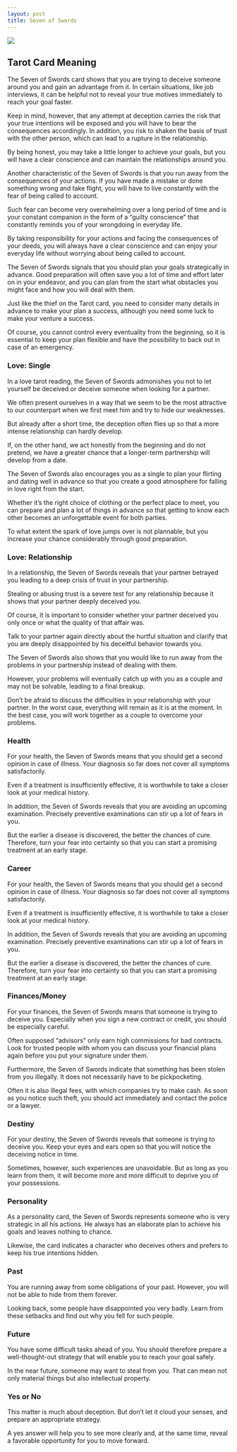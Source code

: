 ```yaml
---
layout: post
title: Seven of Swords
---
```


![](../images/Seven-of-Swords-Tarot-Card-Meaning-732x1024.webp)

## Tarot Card Meaning
The Seven of Swords card shows that you are trying to deceive someone around you and gain an advantage from it. In certain situations, like job interviews, it can be helpful not to reveal your true motives immediately to reach your goal faster.

Keep in mind, however, that any attempt at deception carries the risk that your true intentions will be exposed and you will have to bear the consequences accordingly. In addition, you risk to shaken the basis of trust with the other person, which can lead to a rupture in the relationship.

By being honest, you may take a little longer to achieve your goals, but you will have a clear conscience and can maintain the relationships around you.

Another characteristic of the Seven of Swords is that you run away from the consequences of your actions. If you have made a mistake or done something wrong and take flight, you will have to live constantly with the fear of being called to account.

Such fear can become very overwhelming over a long period of time and is your constant companion in the form of a “guilty conscience” that constantly reminds you of your wrongdoing in everyday life.

By taking responsibility for your actions and facing the consequences of your deeds, you will always have a clear conscience and can enjoy your everyday life without worrying about being called to account.

The Seven of Swords signals that you should plan your goals strategically in advance. Good preparation will often save you a lot of time and effort later on in your endeavor, and you can plan from the start what obstacles you might face and how you will deal with them.

Just like the thief on the Tarot card, you need to consider many details in advance to make your plan a success, although you need some luck to make your venture a success.

Of course, you cannot control every eventuality from the beginning, so it is essential to keep your plan flexible and have the possibility to back out in case of an emergency.


### Love: Single
In a love tarot reading, the Seven of Swords admonishes you not to let yourself be deceived or deceive someone when looking for a partner.

We often present ourselves in a way that we seem to be the most attractive to our counterpart when we first meet him and try to hide our weaknesses.

But already after a short time, the deception often flies up so that a more intense relationship can hardly develop.

If, on the other hand, we act honestly from the beginning and do not pretend, we have a greater chance that a longer-term partnership will develop from a date.

The Seven of Swords also encourages you as a single to plan your flirting and dating well in advance so that you create a good atmosphere for falling in love right from the start.

Whether it’s the right choice of clothing or the perfect place to meet, you can prepare and plan a lot of things in advance so that getting to know each other becomes an unforgettable event for both parties.

To what extent the spark of love jumps over is not plannable, but you increase your chance considerably through good preparation.

### Love: Relationship
In a relationship, the Seven of Swords reveals that your partner betrayed you leading to a deep crisis of trust in your partnership.

Stealing or abusing trust is a severe test for any relationship because it shows that your partner deeply deceived you.

Of course, it is important to consider whether your partner deceived you only once or what the quality of that affair was.

Talk to your partner again directly about the hurtful situation and clarify that you are deeply disappointed by his deceitful behavior towards you.

The Seven of Swords also shows that you would like to run away from the problems in your partnership instead of dealing with them.

However, your problems will eventually catch up with you as a couple and may not be solvable, leading to a final breakup.

Don’t be afraid to discuss the difficulties in your relationship with your partner. In the worst case, everything will remain as it is at the moment. In the best case, you will work together as a couple to overcome your problems.


### Health

For your health, the Seven of Swords means that you should get a second opinion in case of illness. Your diagnosis so far does not cover all symptoms satisfactorily.

Even if a treatment is insufficiently effective, it
is worthwhile to take a closer look at your medical history.

In addition, the Seven of Swords reveals that you are avoiding an upcoming examination. Precisely preventive examinations can stir up a lot of fears in you.

But the earlier a disease is discovered, the better the chances of cure. Therefore, turn your fear into certainty so that you can start a promising treatment at an early stage.


### Career

For your health, the Seven of Swords means that you should get a second opinion in case of illness. Your diagnosis so far does not cover all symptoms satisfactorily.

Even if a treatment is insufficiently effective, it
is worthwhile to take a closer look at your medical history.

In addition, the Seven of Swords reveals that you are avoiding an upcoming examination. Precisely preventive examinations can stir up a lot of fears in you.

But the earlier a disease is discovered, the better the chances of cure. Therefore, turn your fear into certainty so that you can start a promising treatment at an early stage.


### Finances/Money 

For your finances, the Seven of Swords means that someone is trying to deceive you. Especially when you sign a new contract or credit, you should be especially careful.

Often supposed “advisors” only earn high commissions for bad contracts. Look for trusted people with whom you can discuss your financial plans again before you put your signature under them.

Furthermore, the Seven of Swords indicate that something has been stolen from you illegally. It does not necessarily have to be pickpocketing.

Often it is also illegal fees, with which companies try to make cash. As soon as you notice such theft, you should act immediately and contact the police or a lawyer.


### Destiny 

For your destiny, the Seven of Swords reveals that someone is trying to deceive you. Keep your eyes and ears open so that you will notice the deceiving notice in time.

Sometimes, however, such experiences are unavoidable. But as long as you learn from them, it will become more and more difficult to deprive you of your possessions.


### Personality
As a personality card, the Seven of Swords represents someone who is very strategic in all his actions. He always has an elaborate plan to achieve his goals and leaves nothing to chance.

Likewise, the card indicates a character who deceives others and prefers to keep his true intentions hidden.

### Past
You are running away from some obligations of your past. However, you will not be able to hide from them forever.

Looking back, some people have disappointed you very badly. Learn from these setbacks and find out why you fell for such people.

### Future
You have some difficult tasks ahead of you. You should therefore prepare a well-thought-out strategy that will enable you to reach your goal safely.

In the near future, someone may want to steal from you. That can mean not only material things but also intellectual property.

### Yes or No
This matter is much about deception. But don’t let it cloud your senses, and prepare an appropriate strategy.

A yes answer will help you to see more clearly and, at the same time, reveal a favorable opportunity for you to move forward.